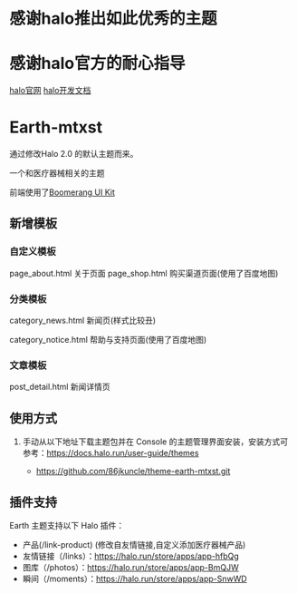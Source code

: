# 感谢halo推出如此优秀的主题
# 感谢halo官方的耐心指导
[halo官网](https://halo.run)
[halo开发文档](https://docs.halo.run)

# Earth-mtxst

通过修改Halo 2.0 的默认主题而来。

一个和医疗器械相关的主题

前端使用了[Boomerang UI Kit](https://www.bootmb.com/themes/boomerang/)


## 新增模板

### 自定义模板
page_about.html  关于页面
page_shop.html   购买渠道页面(使用了百度地图)

### 分类模板
category_news.html 新闻页(样式比较丑)

category_notice.html  帮助与支持页面(使用了百度地图)

### 文章模板
post_detail.html 新闻详情页



## 使用方式

1. 手动从以下地址下载主题包并在 Console 的主题管理界面安装，安装方式可参考：<https://docs.halo.run/user-guide/themes>

    - https://github.com/86jkuncle/theme-earth-mtxst.git


## 插件支持

Earth 主题支持以下 Halo 插件：
- 产品(/link-product) (修改自友情链接,自定义添加医疗器械产品)
- 友情链接（/links）：<https://halo.run/store/apps/app-hfbQg>
- 图库（/photos）：<https://halo.run/store/apps/app-BmQJW>
- 瞬间（/moments）：<https://halo.run/store/apps/app-SnwWD>



